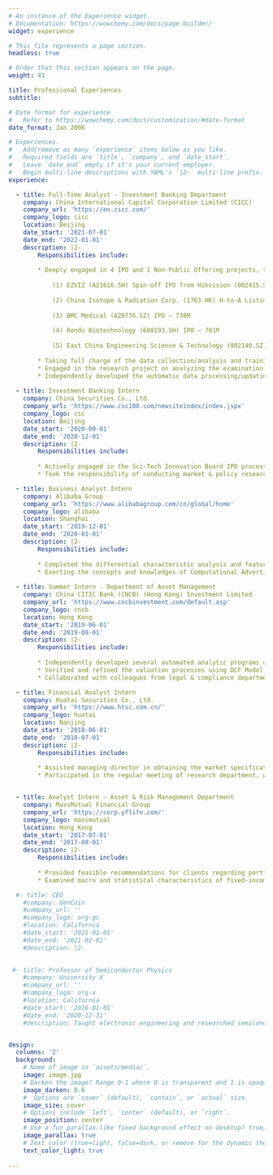 ```yaml
---
# An instance of the Experience widget.
# Documentation: https://wowchemy.com/docs/page-builder/
widget: experience

# This file represents a page section.
headless: true

# Order that this section appears on the page.
weight: 41

title: Professional Experiences
subtitle: 

# Date format for experience
#   Refer to https://wowchemy.com/docs/customization/#date-format
date_format: Jan 2006

# Experiences.
#   Add/remove as many `experience` items below as you like.
#   Required fields are `title`, `company`, and `date_start`.
#   Leave `date_end` empty if it's your current employer.
#   Begin multi-line descriptions with YAML's `|2-` multi-line prefix.
experience:

  - title: Full-Time Analyst - Investment Banking Department
    company: China International Capital Corporation Limited (CICC)
    company_url: 'https://en.cicc.com/'
    company_logo: cicc
    location: Beijing
    date_start: '2021-07-01'
    date_end: '2022-01-01'
    description: |2-
        Responsibilities include:
        
        * Deeply engaged in 4 IPO and 1 Non-Public Offering projects, together with the continuous supervision and guidance for 3 other projects-
     
            (1) EZVIZ (A21616.SH) Spin-off IPO from Hikvision (002415.SZ) – 3.739B
        
            (2) China Isotope & Radiation Corp. (1763.HK) H-to-A Listing – 1.842B
        
            (3) BMC Medical (A20776.SZ) IPO – 738M
        
            (4) Rendu Biotechnology (688193.SH) IPO – 701M
        
            (5) East China Engineering Science & Technology (002140.SZ) Non-Public Offering – 931M
        
        * Taking full charge of the data collection/analysis and training material preparation for the “on-the-job training” to all IBD employees focusing on “IPO Rejection & Penalty Case Analysis from Jan to Aug 2021”
        * Engaged in the research project on analyzing the examination trend of AI-related IPOs on the STAR Market; Constructed the A/H-Share Comps Model Template for 4 different industries; Conducted the comprehensive performance analysis and comparison between CICC and another one of the largest IBs in China, reported to the Head of IBD
        * Independently developed the automatic data processing/updating and report generating toolbox using VBA and Python to follow up the latest IPO proceedings on the market, which is regularly reported to the whole IBD during the weekly morning conference
  
  - title: Investment Banking Intern
    company: China Securities Co., Ltd.
    company_url: 'https://www.csc108.com/newsiteindex/index.jspx'
    company_logo: csc
    location: Beijing
    date_start: '2020-09-01'
    date_end: '2020-12-01'
    description: |2-
        Responsibilities include:
        
        * Actively engaged in the Sci-Tech Innovation Board IPO process of two leading semiconductor corporations focusing on the research and development of MEMS (Micro-Electro-Mechanical System) & SVAC (Security Video and Audio Coding) chips, executed onsite operational, legal, financial, KYC, AML due diligence work
        * Took the responsibility of conducting market & policy researches and composing roadshow materials on several Equity carve-out (ECO) & Refinancing Projects

  - title: Business Analyst Intern
    company: Alibaba Group
    company_url: 'https://www.alibabagroup.com/cn/global/home'
    company_logo: alibaba
    location: Shanghai
    date_start: '2019-12-01'
    date_end: '2020-01-01'
    description: |2-
        Responsibilities include:
        
        * Completed the differential characteristic analysis and feature extraction by dint of machine learning algorithms (PCA, Xgboost & LightGBM) for identifying the potential target customers of a current Alipay product with millions of users
        * Exerting the concepts and knowledges of Computational Advertising and Business Intelligence, continuously monitored the actual market effects of several specific publicity advertisements for this product, where statistical hypothesis (A/B testing etc.) and time series analysis are well performed for ameliorations on effectively designing the interactive user interface
          
  - title: Summer Intern - Department of Asset Management
    company: China CITIC Bank (CNCB) (Hong Kong) Investment Limited
    company_url: 'https://www.cncbinvestment.com/default.asp'
    company_logo: cncb
    location: Hong Kong
    date_start: '2019-06-01'
    date_end: '2019-08-01'
    description: |2-
        Responsibilities include:
        
        * Independently developed several automated analytic programs using VBA and Python (NumPy & Pandas), which has been widely used for calculating normalized NAV and profit attribution indicators for a fund with an AUM over 250 million HKD
        * Verified and refined the valuation processes using DCF Model, Jarrow-Rudd (JR) & Cox-Ross-Rubinstein (CRR) Model, Monte Carlo Pricing and other methods for more than 20 investment projects in 2018FY with a total fair value over 12 billion HKD
        * Collaborated with colleagues from legal & compliance department, revised the internal control protocols based on actual practices to ensure the legality for all kinds of investment and financing businesses

  - title: Financial Analyst Intern
    company: Huatai Securities Co., Ltd. 
    company_url: 'https://www.htsc.com.cn/'
    company_logo: huatai
    location: Nanjing
    date_start: '2018-06-01'
    date_end: '2018-07-01'
    description: |2-
        Responsibilities include:
        
        * Assisted managing director in obtaining the market specifications and data in the proprietary trading platform to perform piercing inspection on the board members of listed companies
        * Participated in the regular meeting of research department, where fundamental analysis of regional macroeconomic statistics and technical analysis on MA, MACD, RSI and Fisher Transformation techniques are performed


  - title: Analyst Intern – Asset & Risk Management Department
    company: MassMutual Financial Group
    company_url: 'https://corp.yflife.com/'
    company_logo: massmutual
    location: Hong Kong
    date_start: '2017-07-01'
    date_end: '2017-08-01'
    description: |2-
        Responsibilities include:
        
        * Provided feasible recommendations for clients regarding portfolio allocation, risk monitoring and performance optimization using Markowitz’s Modern Portfolio Theory (MPT) and the Black-Litterman Model (Bayesian Shrinkage)
        * Examined macro and statistical characteristics of fixed-income, equity, and money market funds over $8 million to generate the research report on specific industries and provide benchmark analysis to the client

  #- title: CEO
    #company: GenCoin
    #company_url: ''
    #company_logo: org-gc
    #location: California
    #date_start: '2021-01-01'
    #date_end: '2021-02-02'
    #description: |2-

        
 #- title: Professor of Semiconductor Physics
    #company: University X
    #company_url: ''
    #company_logo: org-x
    #location: California
    #date_start: '2016-01-01'
    #date_end: '2020-12-31'
    #description: Taught electronic engineering and researched semiconductor physics.


design:
  columns: '2'
  background:
    # Name of image in `assets/media/`.
    image: image.jpg
    # Darken the image? Range 0-1 where 0 is transparent and 1 is opaque.
    image_darken: 0.6
    #  Options are `cover` (default), `contain`, or `actual` size.
    image_size: cover
    # Options include `left`, `center` (default), or `right`.
    image_position: center
    # Use a fun parallax-like fixed background effect on desktop? true/false
    image_parallax: true
    # Text color (true=light, false=dark, or remove for the dynamic theme color).
    text_color_light: true
  
---
```

